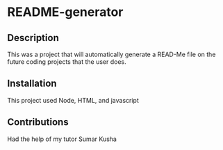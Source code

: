 # README-generator

## Description

This was a project that will automatically generate a READ-Me file on the future coding projects that the user does.

## Installation

This project used Node, HTML, and javascript

## Contributions

Had the help of my tutor Sumar Kusha